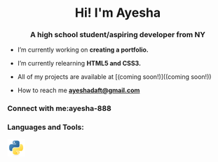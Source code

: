 <h1 align="center">Hi! I'm Ayesha</h1>
<h3 align="center">A high school student/aspiring developer from NY</h3>

- I’m currently working on **creating a portfolio.**

- I’m currently relearning **HTML5 and CSS3.**

- All of my projects are available at [(coming soon!)]((coming soon!))

- How to reach me **ayeshadaft@gmail.com**

<h3 align="left">Connect with me:ayesha-888 </h3>
<p align="left">
</p>

<h3 align="left">Languages and Tools:</h3>
<p align="left"> <a href="https://www.python.org" target="_blank" rel="noreferrer"> <img src="https://raw.githubusercontent.com/devicons/devicon/master/icons/python/python-original.svg" alt="python" width="40" height="40"/> </a> </p>
